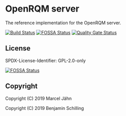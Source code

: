 # OpenRQM server
The reference implementation for the OpenRQM server.

[![Build Status](https://dev.azure.com/OpenRQM/OpenRQM/_apis/build/status/openrqm.openrqm-server?branchName=development)](https://dev.azure.com/OpenRQM/OpenRQM/_build/latest?definitionId=3&branchName=development) [![FOSSA Status](https://app.fossa.com/api/projects/git%2Bgithub.com%2Fopenrqm%2Fopenrqm-server.svg?type=shield)](https://app.fossa.com/projects/git%2Bgithub.com%2Fopenrqm%2Fopenrqm-server?ref=badge_shield) [![Quality Gate Status](https://sonarcloud.io/api/project_badges/measure?project=openrqm_openrqm-server&metric=alert_status)](https://sonarcloud.io/dashboard?id=openrqm_openrqm-server)

## License

SPDX-License-Identifier: GPL-2.0-only


[![FOSSA Status](https://app.fossa.io/api/projects/git%2Bgithub.com%2Fopenrqm%2Fopenrqm-server.svg?type=large)](https://app.fossa.io/projects/git%2Bgithub.com%2Fopenrqm%2Fopenrqm-server?ref=badge_large)

## Copyright

Copyright (C) 2019 Marcel Jähn

Copyright (C) 2019 Benjamin Schilling